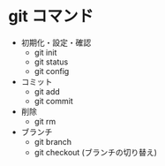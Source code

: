 # git コマンド
* 初期化・設定・確認
  * git init
  * git status
  * git config
* コミット
  * git add
  * git commit
* 削除
  * git rm
* ブランチ
  * git branch
  * git checkout (ブランチの切り替え)
